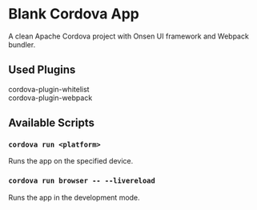 # Blank Cordova App

A clean Apache Cordova project with Onsen UI framework and Webpack bundler.

## Used Plugins

cordova-plugin-whitelist  
cordova-plugin-webpack  

## Available Scripts  

### `cordova run <platform>`

Runs the app on the specified device.

### `cordova run browser -- --livereload`  

Runs the app in the development mode.
